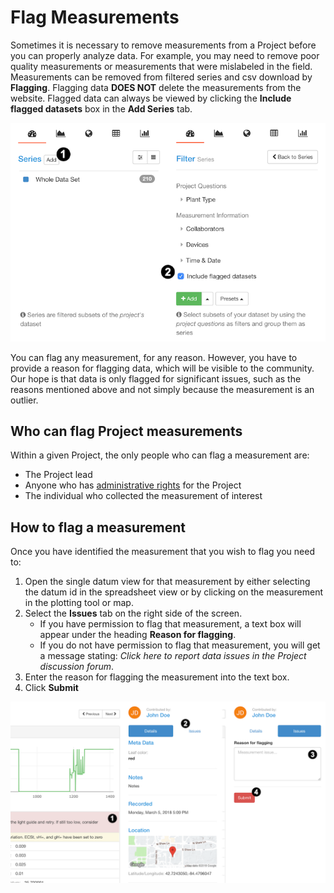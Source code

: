 # Flag Measurements

Sometimes it is necessary to remove measurements from a Project before you can properly analyze data. For example, you may need to remove poor quality measurements or measurements that were mislabeled in the field. Measurements can be removed from filtered series and csv download by **Flagging**. Flagging data **DOES NOT** delete the measurements from the website. Flagged data can always be viewed by clicking the **Include flagged datasets** box in the **Add Series** tab.

![1. Select the **add** button to create a new Series. 2. Check **Include flagged datasets** to add flagged datasets into your Series as well.](../tutorials/images/data-quality-include-flagged.png)

You can flag any measurement, for any reason. However, you have to provide a reason for flagging data, which will be visible to the community. Our hope is that data is only flagged for significant issues, such as the reasons mentioned above and not simply because the measurement is an outlier.

## Who can flag Project measurements

Within a given Project, the only people who can flag a measurement are:

- The Project lead
- Anyone who has [administrative rights](projects/managing-project-settings) for the Project
- The individual who collected the measurement of interest

## How to flag a measurement

Once you have identified the measurement that you wish to flag you need to:

1. Open the single datum view for that measurement by either selecting the datum id in the spreadsheet view or by clicking on the measurement in the plotting tool or map.
2. Select the **Issues** tab on the right side of the screen.
    - If you have permission to flag that measurement, a text box will appear under the heading **Reason for flagging**.
    - If you do not have permission to flag that measurement, you will get a message stating: *Click here to report data issues in the Project discussion forum*.
3. Enter the reason for flagging the measurement into the text box.
4. Click **Submit**

![1. If measurements have warnings double check if the measurement might has to be flagged. 2. Select the **Issues** tab to flag the dataset. 3. Enter a reason for flagging. 4. Submit the flagging.](../tutorials/images/data-quality-flag-data.png)

